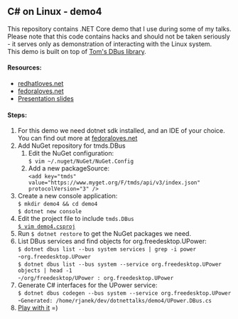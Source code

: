 
## C# on Linux - demo4

This repository contains .NET Core demo that I use during some of my talks. Please note that this code contains hacks and should not be taken seriously - it serves only as demonstration of interacting with the Linux system.  
This demo is built on top of [Tom's DBus library](https://github.com/tmds/Tmds.DBus).

#### Resources:

* [redhatloves.net](http://fedoraloves.net)
* [fedoraloves.net](http://fedoraloves.net)
* [Presentation slides](http://redhat.slides.com/rjanekov/netcore-4?token=lS0GKgaA)

#### Steps:

1. For this demo we need dotnet sdk installed, and an IDE of your choice. You can find out more at [fedoraloves.net](http://fedoraloves.net)
1. Add NuGet repository for tmds.DBus
    1. Edit the NuGet configuration:  
    `$ vim ~/.nuget/NuGet/NuGet.Config`
    1. Add a new packageSource:  
    `<add key="tmds" value="https://www.myget.org/F/tmds/api/v3/index.json" protocolVersion="3" />`
1. Create a new console application:  
    `$ mkdir demo4 && cd demo4`  
    `$ dotnet new console`  
1. Edit the project file to include `tmds.DBus`  
    [`$ vim demo4.csproj`](https://github.com/RheaAyase/dotnettalks.demo4/blob/master/demo4.csproj)
1. Run `$ dotnet restore` to get the NuGet packages we need.
1. List DBus services and find objects for org.freedesktop.UPower:  
    `$ dotnet dbus list --bus system services | grep -i power`  
    -`org.freedesktop.UPower`  
    `$ dotnet dbus list --bus system --service org.freedesktop.UPower objects | head -1`  
    -`/org/freedesktop/UPower : org.freedesktop.UPower`
1. Generate C# interfaces for the UPower service:  
    `$ dotnet dbus codegen --bus system --service org.freedesktop.UPower`  
    -`Generated: /home/rjanek/dev/dotnettalks/demo4/UPower.DBus.cs`
1. [Play with it](https://github.com/RheaAyase/dotnettalks.demo4/blob/master/Program.cs) =)
    

